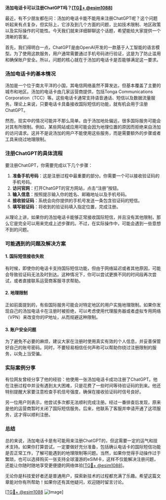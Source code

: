 **汤加电话卡可以注册ChatGPT吗？[[TG💪+ @esim1088](https://t.me/s/esim1088)]**

最近，有不少朋友都在问：汤加的电话卡能不能用来注册ChatGPT呢？这个问题听起来有点复杂，但实际上，它涉及到几个方面的问题，比如技术限制、地区政策以及实际操作的可能性。今天我们就来详细聊聊这个话题，希望能给大家提供一个清晰的答案。

首先，我们得明白一点，ChatGPT是由OpenAI开发的一款基于人工智能的语言模型。为了使用这款服务，用户通常需要通过手机号码进行验证，这是为了防止滥用和确保账户安全。所以，问题的核心就在于汤加的电话卡是否能够满足这一要求。

### 汤加电话卡的基本情况

汤加是一个位于南太平洋的小国，其电信网络虽然不算发达，但基本覆盖了主要的城市和地区。汤加的电话卡由几家运营商提供，包括Tonga Communications Corporation（TCC）等。这些电话卡通常支持语音通话、短信以及数据流量服务。理论上来说，只要电话卡具备接收国际短信的功能，就有机会用于注册ChatGPT。

然而，现实中的情况可能并不那么简单。由于汤加地处偏远，很多国际服务可能会对其有所限制。例如，某些网站或应用可能会因为地理位置的原因而拒绝来自汤加的访问请求。这并不是说汤加的用户不能使用这些服务，而是需要额外的步骤或者工具来绕过地理限制。

### 注册ChatGPT的具体流程

要注册ChatGPT，你需要完成以下几个步骤：

1. **准备手机号码**：这是注册过程中最重要的部分。你需要一个可以接收验证码的手机号码。
2. **访问官网**：打开ChatGPT的官方网站，点击“注册”按钮。
3. **输入信息**：按照提示输入你的姓名、邮箱地址以及手机号码。
4. **接收验证码**：系统会向你提供的手机号发送一条包含验证码的短信。
5. **填写验证码**：将收到的验证码填入指定位置，完成注册。

从理论上讲，如果你的汤加电话卡能够正常接收国际短信，并且没有其他限制，那么它是完全可以用来完成上述步骤的。不过，在实际操作中，可能会遇到一些意想不到的问题。

### 可能遇到的问题及解决方案

#### 1. 国际短信接收失败

有时候，即使你的电话卡支持国际短信功能，但由于网络延迟或者其他原因，可能会导致验证码无法及时到达。这种情况下，你可以尝试更换不同的时间段再次尝试，或者直接联系运营商客服寻求帮助。

#### 2. 地理限制

正如前面提到的，有些国际服务可能会对特定地区的用户实施地理限制。如果你发现自己的汤加电话卡在注册时被拒绝，可以考虑使用代理服务器或者虚拟专用网络（VPN）来改变你的IP地址，从而规避这种限制。

#### 3. 账户安全问题

为了避免不必要的麻烦，建议大家在注册时使用真实有效的个人信息，并妥善保管好自己的账号密码。同时，不要轻易相信任何声称可以帮助你绕过注册限制的服务，以免上当受骗。

### 实际案例分享

有位网友曾经分享了他的经验：他使用一张汤加电话卡成功注册了ChatGPT。他在注册过程中并没有遇到太大困难，只是花费了一些时间等待验证码的到来。他还特别提醒大家要注意检查手机信号强度，确保在接收验证码时信号良好。

另一位用户则表示，他尝试多次都无法顺利完成注册。经过一番排查后发现，原来是他的运营商暂时关闭了国际短信服务。后来，他联系了客服并申请开通了这项服务，这才得以顺利注册。

### 总结

总的来说，汤加电话卡是有可能用来注册ChatGPT的，但这需要一定的运气和技术支持。如果你打算尝试，一定要做好充分准备，包括确认电话卡的国际短信功能是否正常工作，了解可能遇到的地理限制等问题。当然，如果你觉得手动操作过于繁琐，也可以选择购买一张支持全球漫游的eSIM卡，这样不仅能解决注册问题，还能让你随时随地享受更便捷的网络体验[[TG💪+ @esim1088](https://t.me/s/esim1088)]。

无论你是科技爱好者还是普通用户，探索新技术的过程都充满了乐趣。希望这篇文章能对你有所帮助！如果你还有其他疑问，欢迎随时留言讨论。

[[TG💪+ @esim1088](https://t.me/s/esim1088) ![Image](https://i.postimg.cc/4NQfJmqS/Snipaste-2025-05-13-00-14-12.png)]
